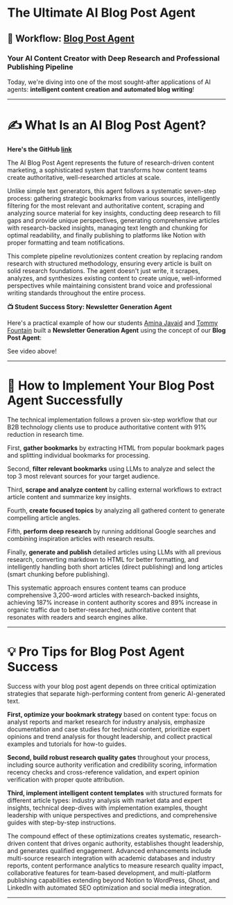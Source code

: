 # The Ultimate AI Blog Post Agent
## 🔀 Workflow: [Blog Post Agent](https://github.com/aminajavaid30/agents-in-action/tree/substack-blogs/blog_post_agent)
### Your AI Content Creator with Deep Research and Professional Publishing Pipeline

Today, we're diving into one of the most sought-after applications of AI agents: **intelligent content creation and automated blog writing**!

---

# **✍️ What Is an AI Blog Post Agent?**

**Here's the GitHub [link](https://github.com/traversaal-ai/agents-in-action/tree/main/blog_post_agent)**

The AI Blog Post Agent represents the future of research-driven content marketing, a sophisticated system that transforms how content teams create authoritative, well-researched articles at scale.

Unlike simple text generators, this agent follows a systematic seven-step process: gathering strategic bookmarks from various sources, intelligently filtering for the most relevant and authoritative content, scraping and analyzing source material for key insights, conducting deep research to fill gaps and provide unique perspectives, generating comprehensive articles with research-backed insights, managing text length and chunking for optimal readability, and finally publishing to platforms like Notion with proper formatting and team notifications.

This complete pipeline revolutionizes content creation by replacing random research with structured methodology, ensuring every article is built on solid research foundations. The agent doesn't just write, it scrapes, analyzes, and synthesizes existing content to create unique, well-informed perspectives while maintaining consistent brand voice and professional writing standards throughout the entire process.

**📺 Student Success Story: Newsletter Generation Agent**

Here's a practical example of how our students [Amina Javaid](https://www.linkedin.com/in/amina-javaid/) and [Tommy Fountain](https://www.linkedin.com/in/tommyfountain/) built a **Newsletter Generation Agent** using the concept of our **Blog Post Agent**:

See video above!

---

# **🔧 How to Implement Your Blog Post Agent Successfully**

The technical implementation follows a proven six-step workflow that our B2B technology clients use to produce authoritative content with 91% reduction in research time.

First, **gather bookmarks** by extracting HTML from popular bookmark pages and splitting individual bookmarks for processing.

Second, **filter relevant bookmarks** using LLMs to analyze and select the top 3 most relevant sources for your target audience.

Third, **scrape and analyze content** by calling external workflows to extract article content and summarize key insights.

Fourth, **create focused topics** by analyzing all gathered content to generate compelling article angles.

Fifth, **perform deep research** by running additional Google searches and combining inspiration articles with research results.

Finally, **generate and publish** detailed articles using LLMs with all previous research, converting markdown to HTML for better formatting, and intelligently handling both short articles (direct publishing) and long articles (smart chunking before publishing).

This systematic approach ensures content teams can produce comprehensive 3,200-word articles with research-backed insights, achieving 187% increase in content authority scores and 89% increase in organic traffic due to better-researched, authoritative content that resonates with readers and search engines alike.

---

# **💡 Pro Tips for Blog Post Agent Success**
Success with your blog post agent depends on three critical optimization strategies that separate high-performing content from generic AI-generated text.

**First, optimize your bookmark strategy** based on content type: focus on analyst reports and market research for industry analysis, emphasize documentation and case studies for technical content, prioritize expert opinions and trend analysis for thought leadership, and collect practical examples and tutorials for how-to guides.

**Second, build robust research quality gates** throughout your process, including source authority verification and credibility scoring, information recency checks and cross-reference validation, and expert opinion verification with proper quote attribution.

**Third, implement intelligent content templates** with structured formats for different article types: industry analysis with market data and expert insights, technical deep-dives with implementation examples, thought leadership with unique perspectives and predictions, and comprehensive guides with step-by-step instructions.

The compound effect of these optimizations creates systematic, research-driven content that drives organic authority, establishes thought leadership, and generates qualified engagement. Advanced enhancements include multi-source research integration with academic databases and industry reports, content performance analytics to measure research quality impact, collaborative features for team-based development, and multi-platform publishing capabilities extending beyond Notion to WordPress, Ghost, and LinkedIn with automated SEO optimization and social media integration.

---


